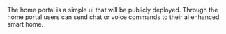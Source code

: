 The home portal is a simple ui that will be publicly deployed.
Through the home portal users can send chat or voice commands to their ai enhanced smart home.